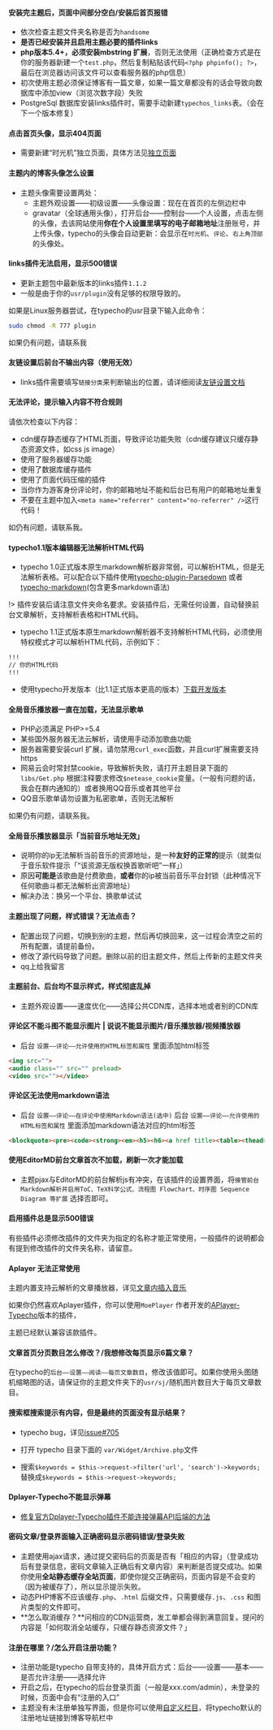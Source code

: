 #### 安装完主题后，页面中间部分空白/安装后首页报错

* 依次检查主题文件夹名称是否为`handsome`
* **是否已经安装并且启用主题必要的插件links**
* **php版本5.4+，必须安装mbstring 扩展**，否则无法使用（正确检查方式是在你的服务器新建一个`test.php`，然后复制粘贴该代码`<?php phpinfo(); ?>`，最后在浏览器访问该文件可以查看服务器的php信息）
* 初次使用主题必须保证博客有一篇文章，如果一篇文章都没有的话会导致向数据库中添加view（浏览次数字段）失败
* PostgreSql 数据库安装links插件时，需要手动新建`typechos_links`表。（会在下一个版本修复）

#### 点击首页头像，显示404页面

* 需要新建“时光机”独立页面，具体方法见[独立页面](/page?id=时光机)

#### 主题内的博客头像怎么设置

* 主题头像需要设置两处：
    * 主题外观设置——初级设置——头像设置：现在在首页的左侧边栏中
    * gravatar（全球通用头像），打开后台——控制台——个人设置，点击左侧的头像，去该网站使用**你在个人设置里填写的电子邮箱地址**注册账号，并上传头像，typecho的头像会自动更新：会显示在`时光机`、`评论`、`右上角顶部`的头像处。

#### links插件无法启用，显示500错误

* 更新主题包中最新版本的links插件`1.1.2`
* 一般是由于你的`usr/plugin`没有足够的权限导致的。

如果是Linux服务器尝试，在typecho的usr目录下输入此命令：

```bash
sudo chmod -R 777 plugin
```

如果仍有问题，请联系我

#### 友链设置后前台不输出内容（使用无效）

* links插件需要填写`链接分类`来判断输出的位置，请详细阅读[友链设置文档](./plugin)

#### 无法评论，提示输入内容不符合规则

请依次检查以下内容：

* cdn缓存静态缓存了HTML页面，导致评论功能失败（cdn缓存建议只缓存静态资源文件，如css js image）
* 使用了服务器缓存功能
* 使用了数据库缓存插件
* 使用了页面代码压缩的插件
* 当你作为游客身份评论时，你的邮箱地址不能和后台已有用户的邮箱地址重复
* 不要在主题中加入`<meta name="referrer" content="no-referrer" />`这行代码！

如仍有问题，请联系我。

#### typecho1.1版本编辑器无法解析HTML代码


* typecho 1.0正式版本原生markdown解析器非常弱，可以解析HTML，但是无法解析表格。可以配合以下插件使用[typecho-plugin-Parsedown](https://github.com/kokororin/typecho-plugin-Parsedown) 或者 [typecho-markdown](https://github.com/mrgeneralgoo/typecho-markdown)(包含更多markdown语法)

!> 插件安装后请注意文件夹命名要求。安装插件后，无需任何设置，自动替换前台文章解析，支持解析表格和HTML代码。

* typecho 1.1正式版本原生markdown解析器不支持解析HTML代码，必须使用特权模式才可以解析HTML代码，示例如下：

```html
!!!
// 你的HTML代码
!!!
```
* 使用typecho开发版本（比1.1正式版本更高的版本）[下载开发版本](http://typecho.org/download)



#### 全局音乐播放器一直在加载，无法显示歌单

* PHP必须满足 PHP>=5.4
* 某些国外服务器无法云解析，请使用手动添加歌曲功能
* 服务器需要安装curl 扩展，请勿禁用`curl_exec`函数，并且curl扩展需要支持https
* 网易云会时常封禁cookie，导致解析失败，请打开主题目录下面的`libs/Get.php` 根据注释要求修改`$netease_cookie`变量。（一般有问题的话，我会在群内通知的）或者换用QQ音乐或者其他平台
* QQ音乐歌单请勿设置为私密歌单，否则无法解析

如果仍有问题，请联系我。

#### 全局音乐播放器显示「当前音乐地址无效」

* 说明你的ip无法解析当前音乐的资源地址，是一种**友好的正常的**提示（就类似于音乐软件提示「“该资源无版权换首歌听吧”一样」）
* 原因**可能是**该歌曲是付费歌曲，**或者**你的ip被当前音乐平台封锁（此种情况下任何歌曲斗都无法解析出资源地址）
* 解决办法：换另一个平台、换歌单试试

#### 主题出现了问题，样式错误？无法点击？

* 配置出现了问题，切换到别的主题，然后再切换回来，这一过程会清空之前的所有配置，请提前备份。
* 修改了源代码导致了问题。删除以前的旧主题文件，然后上传新的主题文件夹
* qq上给我留言

#### 主题前台、后台均不显示样式，样式彻底乱掉

* 主题外观设置——速度优化——选择公共CDN库，选择本地或者别的CDN库


#### 评论区不能斗图不能显示图片 | 说说不能显示图片/音乐播放器/视频播放器

* 后台 `设置——评论——允许使用的HTML标签和属性` 里面添加html标签
```html
<img src="">
<audio class="" src="" preload>
<video src=""></video>
```

#### 评论区无法使用markdown语法

* 后台 `设置——评论——在评论中使用Markdown语法(选中)`
后台 `设置——评论——允许使用的HTML标签和属性` 里面添加markdown语法对应的html标签
```html
<blockquote><pre><code><strong><em><h5><h6><a href title><table><thead><tr><th><tbody><td>
```

#### 使用EditorMD前台文章首次不加载，刷新一次才能加载

* 主题pjax与EditorMD的前台解析js有冲突，在该插件的设置界面，将`接管前台Markdown解析并启用ToC、TeX科学公式、流程图 Flowchart、时序图 Sequence Diagram 等扩展`
选择否即可。


#### 启用插件总是显示500错误

有些插件必须修改插件的文件夹为指定的名称才能正常使用，一般插件的说明都会有提到修改插件的文件夹名称，请留意。

#### Aplayer 无法正常使用

主题内置支持云解析的文章播放器，详见[文章内插入音乐](https://handsome.ihewro.com/#/functions?id=%E6%96%87%E7%AB%A0%E5%86%85%E6%8F%92%E5%85%A5%E9%9F%B3%E4%B9%90)

如果你仍然喜欢Aplayer插件，你可以使用`MoePlayer` 作者开发的[APlayer-Typecho](https://github.com/MoePlayer/APlayer-Typecho)版本的插件，

主题已经默认兼容该款插件。

#### 文章首页分页数目怎么修改？/我想修改每页显示6篇文章？

在typecho的`后台——设置——阅读——每页文章数目`，修改该值即可。如果你使用头图随机缩略图的话，请保证你的主题文件夹下的`usr/sj/`随机图片数目大于每页文章数目。


#### 搜索框搜索提示有内容，但是最终的页面没有显示结果？

* typecho bug，详见[issue#705](https://github.com/typecho/typecho/issues/705)

* 打开 typecho 目录下面的 `var/Widget/Archive.php`文件

* 搜索`$keywords = $this->request->filter('url', 'search')->keywords;`
替换成`$keywords = $this->request->keywords;`

#### Dplayer-Typecho不能显示弹幕

* [修复官方Dplayer-Typecho插件不能连接弹幕API后端的方法](https://www.moerats.com/archives/856/#comments)

#### 密码文章/登录界面输入正确密码显示密码错误/登录失败

* 主题使用ajax请求，通过提交密码后的页面是否有「相应的内容」（登录成功后有登录信息，密码文章输入正确后有文章内容）来判断是否提交成功。如果你使用**全站静态缓存全站页面**，即使你提交正确密码，页面内容是不会变的（因为被缓存了），所以显示提示失败。
* 动态PHP博客不应该缓存`.php`、`.html` 后缀文件，只需要缓存`.js`、`.css` 和图片类型的文件即可。
* **怎么取消缓存？**问相应的CDN运营商，发工单都会得到满意回复。提问的内容是「如何取消全站缓存，只缓存静态资源文件？」


#### 注册在哪里？/怎么开启注册功能？

* 注册功能是typecho 自带支持的，具体开启方式：后台——设置——基本——是否允许注册——选择允许
* 开启之后，在typecho的后台登录页面（一般是xxx.com/admin），未登录的时候，页面中会有“注册的入口”
* 主题没有未注册单独写界面，但是你可以使用[自定义栏目](/customize)，将typecho默认的注册地址链接到博客导航栏中


